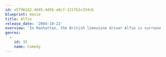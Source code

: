 ```yaml
---
id: e57962d2-4845-4d56-a8cf-121fb2c334cb
blueprint: movie
title: Alfie
release_date: '2004-10-22'
overview: 'In Manhattan, the British limousine driver Alfie is surrounded by beautiful women, having one night stands with all of them and without any sort of commitment. His best friends are his colleague Marlon and his girl-friend Lonette. Alfie has a brief affair with Lonette, and the consequences of his act forces Alfie to reflect over his lifestyle.'
genres:
  -
    id: 35
    name: Comedy
---
```

